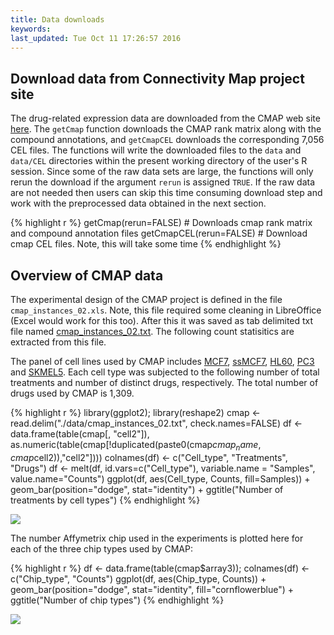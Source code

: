 ```yaml
---
title: Data downloads
keywords: 
last_updated: Tue Oct 11 17:26:57 2016
---
```


## Download data from Connectivity Map project site
The drug-related expression data are downloaded from the CMAP web site
[here](http://www.broadinstitute.org/cmap).  The `getCmap` function downloads
the CMAP rank matrix along with the compound annotations, and `getCmapCEL`
downloads the corresponding 7,056 CEL files. The functions will write the
downloaded files to the `data` and `data/CEL` directories within the present 
working directory of the user's R session. Since some of the raw data sets 
are large, the functions will only rerun the download if the argument `rerun` 
is assigned `TRUE`. If the raw data are not needed then users can skip this 
time consuming download step and work with the preprocessed data 
obtained in the next section.


{% highlight r %}
getCmap(rerun=FALSE) # Downloads cmap rank matrix and compound annotation files
getCmapCEL(rerun=FALSE) # Download cmap CEL files. Note, this will take some time
{% endhighlight %}


## Overview of CMAP data

The experimental design of the CMAP project is defined in the file
`cmap_instances_02.xls`.  Note, this file required some cleaning in LibreOffice
(Excel would work for this too). After this it was saved as tab delimited txt
file named
[cmap_instances_02.txt](http://biocluster.ucr.edu/~tgirke/projects/longevity/cmap/data/cmap_instances_02.txt).
The following count statisitics are extracted from this file.

The panel of cell lines used by CMAP includes 
[MCF7](http://www.broadinstitute.org/cmap/help_topics_linkified.jsp#mcf7), 
[ssMCF7](http://www.broadinstitute.org/cmap/help_topics_linkified.jsp#mcf7), 
[HL60](http://www.broadinstitute.org/cmap/help_topics_linkified.jsp#hl60), 
[PC3](http://www.broadinstitute.org/cmap/help_topics_linkified.jsp#pc3) and 
[SKMEL5](http://www.broadinstitute.org/cmap/help_topics_linkified.jsp#skmel5). 
Each cell type was subjected to the following number of total treatments and number
of distinct drugs, respectively. The total number of drugs used by CMAP is 1,309.


{% highlight r %}
library(ggplot2); library(reshape2) 
cmap <- read.delim("./data/cmap_instances_02.txt", check.names=FALSE) 
df <- data.frame(table(cmap[, "cell2"]), as.numeric(table(cmap[!duplicated(paste0(cmap$cmap_name, cmap$cell2)),"cell2"])))
colnames(df) <- c("Cell_type", "Treatments", "Drugs")
df <- melt(df, id.vars=c("Cell_type"), variable.name = "Samples", value.name="Counts")
ggplot(df, aes(Cell_type, Counts, fill=Samples)) + 
       geom_bar(position="dodge", stat="identity") + 
       ggtitle("Number of treatments by cell types")
{% endhighlight %}

![](longevityTools_eDRUG_files/overview_cmap_drugs-1.png)

The number Affymetrix chip used in the experiments is plotted here for each of
the three chip types used by CMAP:


{% highlight r %}
df <- data.frame(table(cmap$array3)); colnames(df) <- c("Chip_type", "Counts") 
ggplot(df, aes(Chip_type, Counts)) + 
       geom_bar(position="dodge", stat="identity", fill="cornflowerblue") + 
       ggtitle("Number of chip types")
{% endhighlight %}

![](longevityTools_eDRUG_files/overview_cmap_chip_type-1.png)


